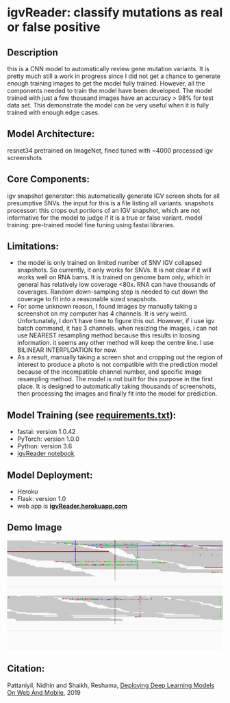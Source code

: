 # igvReader: classify mutations as real or false positive
## Description
this is a CNN model to automatically review gene mutation variants. It is pretty much still a work in progress since I did not get a chance to generate enough training images to get the model fully trained. However, all the components needed to train the model have been developed. The model trained with just a few thousand images have an accuracy > 98% for test data set. This demonstrate the model can be very useful when it is fully trained with enough edge cases.

## Model Architecture:
resnet34 pretrained on ImageNet, fined tuned with ~4000 processed igv screenshots

## Core Components:
igv snapshot generator: this automatically generate IGV screen shots for all presumptive SNVs. the input for this is a file listing all variants.
snapshots processor: this crops out portions of an IGV snapshot, which are not informative for the model to judge if it is a true or false variant.
model training: pre-trained model fine tuning using fastai libraries.

## Limitations:
- the model is only trained on limited number of SNV IGV collapsed snapshots. So currently, it only works for SNVs.
It is not clear if it will works well on RNA bams. It is trained on genome bam only, which in general has relatively low coverage <80x. RNA can have thousands of coverages. Random down-sampling step is needed to cut down the coverage to fit into a reasonable sized snapshots.
- For some unknown reason, I found images by manually taking a screenshot on my computer has 4 channels. It is very weird. Unfortunately, I don't have time to figure this out. However, if i use igv batch command, it has 3 channels. when resizing the images, i can not use NEAREST resampling method because this results in loosing information. it seems any other method will keep the centre line. I use BILINEAR INTERPLOATION for now.
- As a result, manually taking a screen shot and cropping out the region of interest to produce a photo is not compatible with the prediction model because of the incompatible channel number, and specific image resampling method. The model is not built for this purpose in the first place. It is designed to automatically taking thousands of screenshots, then processing the images and finally fit into the model for prediction.

## Model Training (see [requirements.txt](requirements.txt)):    
- fastai:  version 1.0.42
- PyTorch:  version  1.0.0
- Python:  version 3.6
- [igvReader notebook](https://github.com/stuartzong/deepreview)

## Model Deployment:    
- Heroku
- Flask:  version 1.0
- web app is [**igvReader.herokuapp.com**](https://igvReader.herokuapp.com)
 
## Demo Image
![Demo](src/static/images/chr7_32,912,815_32,913,115.png)
![Demo](src/static/images/chr1_7,196,997_7,197,297.png)


## Citation:
Pattaniyil, Nidhin and Shaikh, Reshama, [Deploying Deep Learning Models On Web And Mobile](https://reshamas.github.io/deploying-deep-learning-models-on-web-and-mobile/), 2019
